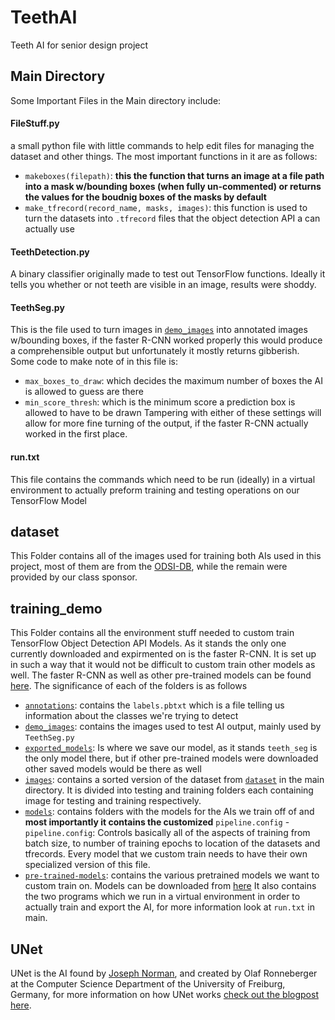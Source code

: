 # TeethAI
Teeth AI for senior design project

## Main Directory 
Some Important Files in the Main directory include:

#### FileStuff.py
a small python file with little commands to help edit files for managing the dataset and other things. The most important functions in it are as follows:
- `makeboxes(filepath)`: **this the function that turns an image at a file path into a mask w/bounding boxes (when fully un-commented) or returns the values for the boudnig boxes of the masks by default**
- `make_tfrecord(record_name, masks, images)`: this function is used to turn the datasets into `.tfrecord` files that the object detection API a can actually use

#### TeethDetection.py
A binary classifier originally made to test out TensorFlow functions. Ideally it tells you whether or not teeth are visible in an image, results were shoddy.

#### TeethSeg.py
This is the file used to turn images in [`demo_images`](/training_demo/demo_images) into annotated images w/bounding boxes, if the faster R-CNN worked properly this would produce a comprehensible output but unfortunately it mostly returns gibberish. Some code to make note of in this file is:
- `max_boxes_to_draw`: which decides the maximum number of boxes the AI is allowed to guess are there
- `min_score_thresh`: which is the minimum score a prediction box is allowed to have to be drawn
Tampering with either of these settings will allow for more fine turning of the output, if the faster R-CNN actually worked in the first place.

#### run.txt
This file contains the commands which need to be run (ideally) in a virtual environment to actually preform training and testing operations on our TensorFlow Model


## dataset
This Folder contains all of the images used for training both AIs used in this project, most of them are from the [ODSI-DB](https://sites.uef.fi/spectral/odsi-db/), while the remain were provided by our class sponsor.


## training_demo
This Folder contains all the environment stuff needed to custom train TensorFlow Object Detection API Models. As it stands the only one currently downloaded and expirmented on is the faster R-CNN. It is set up in such a way that it would not be difficult to custom train other models as well. The faster R-CNN as well as other pre-trained models can be found [here](https://github.com/tensorflow/models/blob/master/research/object_detection/g3doc/tf2_detection_zoo.md). The significance of each of the folders is as follows
- [`annotations`](training_demo/annotations): contains the `labels.pbtxt` which is a file telling us information about the classes we're trying to detect
- [`demo_images`](training_demo/demo_images): contains the images used to test AI output, mainly used by `TeethSeg.py`
- [`exported_models`](training_demo/exported-models): Is where we save our model, as it stands `teeth_seg` is the only model there, but if other pre-trained models were downloaded other saved models would be there as well
- [`images`](training_demo/images): contains a sorted version of the dataset from [`dataset`](main/dataset) in the main directory. It is divided into testing and training folders each containing image for testing and training respectively.
- [`models`](trainin_demo/models): contains folders with the models for the AIs we train off of and **most importantly it contains the customized** `pipeline.config`
  -`pipeline.config`: Controls basically all of the aspects of training from batch size, to number of training epochs to location of the datasets and tfrecords. Every model that we custom train needs to have their own specialized version of this file.
- [`pre-trained-models`](training_demo/pre-trained-model): contains the various pretrained models we want to custom train on. Models can be downloaded from [here](https://github.com/tensorflow/models/blob/master/research/object_detection/g3doc/tf2_detection_zoo.md)
It also contains the two programs which we run in a virtual environment in order to actually train and export the AI, for more information look at `run.txt` in main.


## UNet
UNet is the AI found by [Joseph Norman](https://github.com/josephnormandev), and created by Olaf Ronneberger at the Computer Science Department of the University of Freiburg, Germany, for more information on how UNet works [check out the blogpost here](https://idiotdeveloper.com/polyp-segmentation-using-unet-in-tensorflow-2/).

